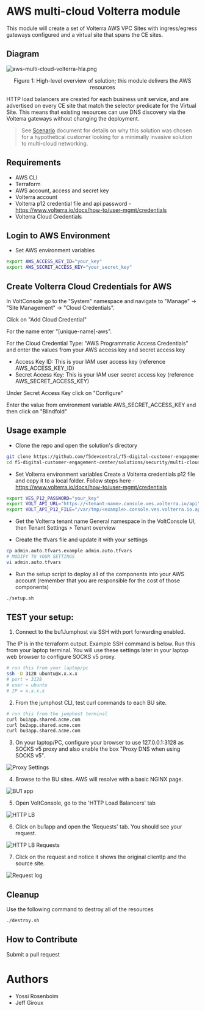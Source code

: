 # AWS multi-cloud Volterra module

This module will create a set of Volterra AWS VPC Sites with ingress/egress gateways
configured and a virtual site that spans the CE sites.

## Diagram

![aws-multi-cloud-volterra-hla.png](../images/aws-multi-cloud-volterra-hla.png)
<!-- markdownlint-disable no-inline-html -->
<p align="center">Figure 1: High-level overview of solution; this module delivers the AWS resources</p>
<!-- markdownlint-enable no-inline-html -->

HTTP load balancers are created for each business unit service, and are advertised
on every CE site that match the selector predicate for the Virtual Site. This means
that existing resources can use DNS discovery via the Volterra gateways without
changing the deployment.

> See [Scenario](../SCENARIO.md) document for details on why this solution was chosen
> for a hypothetical customer looking for a minimally invasive solution
> to multi-cloud networking.

## Requirements

- AWS CLI
- Terraform
- AWS account, access and secret key
- Volterra account
- Volterra p12 credential file and api password -  https://www.volterra.io/docs/how-to/user-mgmt/credentials
- Volterra Cloud Credentials

## Login to AWS Environment

- Set AWS environment variables
```bash
export AWS_ACCESS_KEY_ID="your_key"
export AWS_SECRET_ACCESS_KEY="your_secret_key"
```

## Create Volterra Cloud Credentials for AWS

In VoltConsole go to the "System" namespace and navigate to "Manage" -> "Site Management" -> "Cloud Credentials".

Click on "Add Cloud Credential"

For the name enter "[unique-name]-aws".

For the Cloud Credential Type: "AWS Programmatic Access Credentials" and enter the values from your AWS access key and secret access key

- Access Key ID: This is your IAM user access key (reference AWS_ACCESS_KEY_ID)
- Secret Access Key: This is your IAM user secret access key (reference AWS_SECRET_ACCESS_KEY)

Under Secret Access Key click on "Configure"

Enter the value from environment variable AWS_SECRET_ACCESS_KEY and then click on "Blindfold"

## Usage example

- Clone the repo and open the solution's directory
```bash
git clone https://github.com/f5devcentral/f5-digital-customer-engagement-center
cd f5-digital-customer-engagement-center/solutions/security/multi-cloud-connectivity-volterra/
```

- Set Volterra environment variables
Create a Volterra credentials p12 file and copy it to a local folder. Follow steps here - https://www.volterra.io/docs/how-to/user-mgmt/credentials

```bash
export VES_P12_PASSWORD="your_key"
export VOLT_API_URL="https://<tenant-name>.console.ves.volterra.io/api"
export VOLT_API_P12_FILE="/var/tmp/<example>.console.ves.volterra.io.api-creds.p12"
```

- Get the Volterra tenant name
General namespace in the VoltConsole UI, then Tenant Settings > Tenant overview

- Create the tfvars file and update it with your settings

```bash
cp admin.auto.tfvars.example admin.auto.tfvars
# MODIFY TO YOUR SETTINGS
vi admin.auto.tfvars
```

- Run the setup script to deploy all of the components into your AWS account (remember that you are responsible for the cost of those components)

```bash
./setup.sh
```

## TEST your setup:

1. Connect to the bu1Jumphost via SSH with port forwarding enabled.

The IP is in the terraform output. Example SSH command is below. Run this from your laptop terminal. You will use these settings later in your laptop web browser to configure SOCKS v5 proxy.

```bash
# run this from your laptop/pc
ssh -D 3128 ubuntu@x.x.x.x
# port = 3128
# user = ubuntu
# IP = x.x.x.x
```

2. From the jumphost CLI, test curl commands to each BU site.

```bash
# run this from the jumphost terminal
curl bu1app.shared.acme.com
curl bu2app.shared.acme.com
curl bu3app.shared.acme.com
```

3. On your laptop/PC, configure your browser to use 127.0.0.1:3128 as SOCKS v5 proxy and also enable the box "Proxy DNS when using SOCKS v5".

![Proxy Settings](images/proxy-socks.png)

4. Browse to the BU sites. AWS will resolve with a basic NGINX page.

![BU1 app](images/bu1app.png)

5. Open VoltConsole, go to the 'HTTP Load Balancers' tab

![HTTP LB](images/httplb-tab.png)

6. Click on bu1app and open the 'Requests' tab. You should see your request.

![HTTP LB Requests](images/httplb-requests.png)

7. Click on the request and notice it shows the original clientIp and the source site.

![Request log](images/httplb-client-ip.png)

## Cleanup
Use the following command to destroy all of the resources

```bash
./destroy.sh
```

## How to Contribute

Submit a pull request

# Authors
- Yossi Rosenboim
- Jeff Giroux
